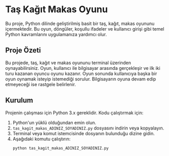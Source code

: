 # Taş Kağıt Makas Oyunu

Bu proje, Python dilinde geliştirilmiş basit bir taş, kağıt, makas oyununu içermektedir. Bu oyun, döngüler, koşullu ifadeler ve kullanıcı girişi gibi temel Python kavramlarını uygulamanıza yardımcı olur.

## Proje Özeti

Bu projede, taş, kağıt ve makas oyununu terminal üzerinden oynayabilirsiniz. Oyun, kullanıcı ile bilgisayar arasında gerçekleşir ve ilk iki turu kazanan oyuncu oyunu kazanır. Oyun sonunda kullanıcıya başka bir oyun oynamak isteyip istemediği sorulur. Bilgisayarın oyuna devam edip etmeyeceği ise rastgele belirlenir.

## Kurulum

Projenin çalışması için Python 3.x gereklidir. Kodu çalıştırmak için:

1. Python'un yüklü olduğundan emin olun.
2. `tas_kagit_makas_ADINIZ_SOYADINIZ.py` dosyasını indirin veya kopyalayın.
3. Terminal veya komut istemcisinde dosyanın bulunduğu dizine gidin.
4. Aşağıdaki komutu çalıştırın:
   ```bash
   python tas_kagit_makas_ADINIZ_SOYADINIZ.py
